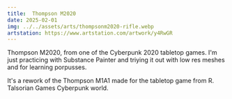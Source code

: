 ```yaml
---
title:  Thompson M2020
date: 2025-02-01
img: ../../assets/arts/thompsonm2020-rifle.webp
artstation: https://www.artstation.com/artwork/y4RwGR
---
```


Thompson M2020, from one of the Cyberpunk 2020 tabletop games. I'm just practicing with Substance Painter and triying it out with low res meshes and for learning porpusses.

It's a rework of the Thompson M1A1 made for the tabletop game from R. Talsorian Games Cyberpunk world.